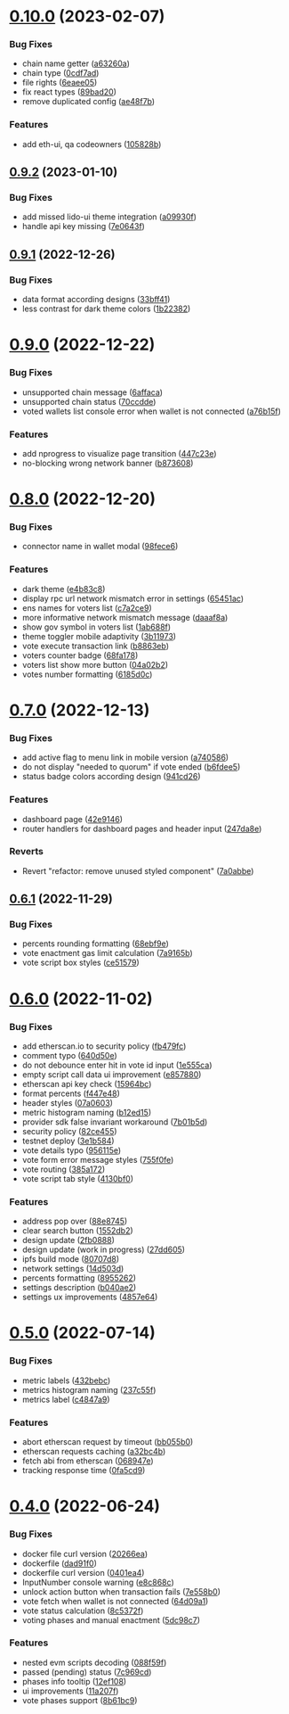 # [0.10.0](https://github.com/lidofinance/dao-voting-ui/compare/0.9.2...0.10.0) (2023-02-07)


### Bug Fixes

* chain name getter ([a63260a](https://github.com/lidofinance/dao-voting-ui/commit/a63260a1f08932fd28f4281458620ab98fa16932))
* chain type ([0cdf7ad](https://github.com/lidofinance/dao-voting-ui/commit/0cdf7adce07576d32810363853373c31ad7a44e1))
* file rights ([6eaee05](https://github.com/lidofinance/dao-voting-ui/commit/6eaee0580e1f81ff1b08468caa99ca4c489f7d62))
* fix react types ([89bad20](https://github.com/lidofinance/dao-voting-ui/commit/89bad2011fa019c1a9fffcade6a53542d65ae719))
* remove duplicated config ([ae48f7b](https://github.com/lidofinance/dao-voting-ui/commit/ae48f7be35fcbf78043b0901b0caa5bc09e0650b))


### Features

* add eth-ui, qa codeowners ([105828b](https://github.com/lidofinance/dao-voting-ui/commit/105828b64a8df4b0a5fcefdb9a256f880cf17462))



## [0.9.2](https://github.com/lidofinance/dao-voting-ui/compare/0.9.1...0.9.2) (2023-01-10)


### Bug Fixes

* add missed lido-ui theme integration ([a09930f](https://github.com/lidofinance/dao-voting-ui/commit/a09930fff901ffe03d556469250eeeac2497ba7a))
* handle api key missing ([7e0643f](https://github.com/lidofinance/dao-voting-ui/commit/7e0643f3f2ec89113dfcad35a4b13e3e8e5e8a73))



## [0.9.1](https://github.com/lidofinance/dao-voting-ui/compare/0.9.0...0.9.1) (2022-12-26)


### Bug Fixes

* data format according designs ([33bff41](https://github.com/lidofinance/dao-voting-ui/commit/33bff41859716c02ef84109dad6ae82ca9e108f3))
* less contrast for dark theme colors ([1b22382](https://github.com/lidofinance/dao-voting-ui/commit/1b22382d08ca5407917a0b8fb4d63d7ccdf6ca69))



# [0.9.0](https://github.com/lidofinance/dao-voting-ui/compare/0.8.0...0.9.0) (2022-12-22)


### Bug Fixes

* unsupported chain message ([6affaca](https://github.com/lidofinance/dao-voting-ui/commit/6affacafdad54f219352013c124b40a7eac79d93))
* unsupported chain status ([70ccdde](https://github.com/lidofinance/dao-voting-ui/commit/70ccdde7889ec4c0223567bb578de83914fc25d0))
* voted wallets list console error when wallet is not connected ([a76b15f](https://github.com/lidofinance/dao-voting-ui/commit/a76b15ff220f41abc710aee14983371ec28d254e))


### Features

* add nprogress to visualize page transition ([447c23e](https://github.com/lidofinance/dao-voting-ui/commit/447c23e2727a1df0b42e52d06aee3f916b7d828d))
* no-blocking wrong network banner ([b873608](https://github.com/lidofinance/dao-voting-ui/commit/b8736080f16ea47b0bea35af7f35cb3279d624cd))



# [0.8.0](https://github.com/lidofinance/dao-voting-ui/compare/0.7.0...0.8.0) (2022-12-20)


### Bug Fixes

* connector name in wallet modal ([98fece6](https://github.com/lidofinance/dao-voting-ui/commit/98fece600034852b1fb134dfb99a9ff10d5b4fac))


### Features

* dark theme ([e4b83c8](https://github.com/lidofinance/dao-voting-ui/commit/e4b83c89d38f65ab3712c89fcbe486f7599dc501))
* display rpc url network mismatch error in settings ([65451ac](https://github.com/lidofinance/dao-voting-ui/commit/65451ace45cbfbc2dc46b7c61686dce754c02eb5))
* ens names for voters list ([c7a2ce9](https://github.com/lidofinance/dao-voting-ui/commit/c7a2ce9cc82d03dd0c55c2293ab87edf670fe275))
* more informative network mismatch message ([daaaf8a](https://github.com/lidofinance/dao-voting-ui/commit/daaaf8afded2939833b7f56237b0f9224e2d4de1))
* show gov symbol in voters list ([1ab688f](https://github.com/lidofinance/dao-voting-ui/commit/1ab688fa0b52a6e1f2c3bfed4e7a66a8b20e384c))
* theme toggler mobile adaptivity ([3b11973](https://github.com/lidofinance/dao-voting-ui/commit/3b11973ddd7a99d17005cb1eed065e64c4578cf6))
* vote execute transaction link ([b8863eb](https://github.com/lidofinance/dao-voting-ui/commit/b8863ebe8ba58f1dac357dbd36295376036b4efa))
* voters counter badge ([68fa178](https://github.com/lidofinance/dao-voting-ui/commit/68fa1781253b62cf90c1a28bef38428ffbeb46bf))
* voters list show more button ([04a02b2](https://github.com/lidofinance/dao-voting-ui/commit/04a02b28e2fe114a64afd890d1ae9429ff8a6797))
* votes number formatting ([6185d0c](https://github.com/lidofinance/dao-voting-ui/commit/6185d0ca09f3fd45a17f9fbd034e7c3666a071b1))



# [0.7.0](https://github.com/lidofinance/dao-voting-ui/compare/0.6.1...0.7.0) (2022-12-13)


### Bug Fixes

* add active flag to menu link in mobile version ([a740586](https://github.com/lidofinance/dao-voting-ui/commit/a7405868d953fdb009de33d1b6d33de080da9e92))
* do not display "needed to quorum" if vote ended ([b6fdee5](https://github.com/lidofinance/dao-voting-ui/commit/b6fdee52250f3b4947da7c918c27145bd3866cd5))
* status badge colors according design ([941cd26](https://github.com/lidofinance/dao-voting-ui/commit/941cd265fd5ecddf2d716d376f1bb04e2b5a6b5d))


### Features

* dashboard page ([42e9146](https://github.com/lidofinance/dao-voting-ui/commit/42e9146e98a47a4b51522204f89c9444b9ccaae3))
* router handlers for dashboard pages and header input ([247da8e](https://github.com/lidofinance/dao-voting-ui/commit/247da8eb8f0c972e74154a551a91c775602c6b43))


### Reverts

* Revert "refactor: remove unused styled component" ([7a0abbe](https://github.com/lidofinance/dao-voting-ui/commit/7a0abbe35ba66d74e20765e884ebc508f030ac25))



## [0.6.1](https://github.com/lidofinance/dao-voting-ui/compare/0.6.0...0.6.1) (2022-11-29)


### Bug Fixes

* percents rounding formatting ([68ebf9e](https://github.com/lidofinance/dao-voting-ui/commit/68ebf9ed0457dd8f8cc129f1fabe5467eb7f29f5))
* vote enactment gas limit calculation ([7a9165b](https://github.com/lidofinance/dao-voting-ui/commit/7a9165bf37dfd00eb4ef861bf5e5384ef4718df2))
* vote script box styles ([ce51579](https://github.com/lidofinance/dao-voting-ui/commit/ce51579732f137bf1681c8d6d481eaaa1e1d9fdb))



# [0.6.0](https://github.com/lidofinance/dao-voting-ui/compare/0.5.0...0.6.0) (2022-11-02)


### Bug Fixes

* add etherscan.io to security policy ([fb479fc](https://github.com/lidofinance/dao-voting-ui/commit/fb479fc73e3cbcb8b1b1e30b358f2bae52128d53))
* comment typo ([640d50e](https://github.com/lidofinance/dao-voting-ui/commit/640d50e028d644240e3f96887b37a483970d3130))
* do not debounce enter hit in vote id input ([1e555ca](https://github.com/lidofinance/dao-voting-ui/commit/1e555ca6db771d272d4952b2ca6331243450bccb))
* empty script call data ui improvement ([e857880](https://github.com/lidofinance/dao-voting-ui/commit/e8578800a50676e6c38fa23b432e68e01d3c41d8))
* etherscan api key check ([15964bc](https://github.com/lidofinance/dao-voting-ui/commit/15964bca82c6e268851fc206bf9dfd220e97e67c))
* format percents ([f447e48](https://github.com/lidofinance/dao-voting-ui/commit/f447e48eaf64c1d64a732fdcc1096dd24f67caa5))
* header styles ([07a0603](https://github.com/lidofinance/dao-voting-ui/commit/07a060326682e0bf51f869caaa5360072117abbb))
* metric histogram naming ([b12ed15](https://github.com/lidofinance/dao-voting-ui/commit/b12ed15f069bd54ab3e62f75d79579ce2cafad58))
* provider sdk false invariant workaround ([7b01b5d](https://github.com/lidofinance/dao-voting-ui/commit/7b01b5d180ceb07ef3f670cbda8ed556f7ceeab1))
* security policy ([82ce455](https://github.com/lidofinance/dao-voting-ui/commit/82ce455bdda692052a437b97a85109b8d4d1819f))
* testnet deploy ([3e1b584](https://github.com/lidofinance/dao-voting-ui/commit/3e1b584f54de524b15a80a9f99a22968d837de3f))
* vote details typo ([956115e](https://github.com/lidofinance/dao-voting-ui/commit/956115e1637030da4791ca220208def2f6ca9d4c))
* vote form error message styles ([755f0fe](https://github.com/lidofinance/dao-voting-ui/commit/755f0fe86659be0e72fa6feeae9cca6a2cdefa6d))
* vote routing ([385a172](https://github.com/lidofinance/dao-voting-ui/commit/385a17203c712f4fc3629a351afcb8088ac1a50f))
* vote script tab style ([4130bf0](https://github.com/lidofinance/dao-voting-ui/commit/4130bf02c3376cd82fd51219a26cce98f6c039a9))


### Features

* address pop over ([88e8745](https://github.com/lidofinance/dao-voting-ui/commit/88e8745d5830ea284afa4bbfd62a294d55f63033))
* clear search button ([1552db2](https://github.com/lidofinance/dao-voting-ui/commit/1552db2ea94585c4ecfa92a2dcbbc95ec4158fd7))
* design update ([2fb0888](https://github.com/lidofinance/dao-voting-ui/commit/2fb0888e70b9e535e97baaa11d9f130f747f2dd7))
* design update (work in progress) ([27dd605](https://github.com/lidofinance/dao-voting-ui/commit/27dd605d5bab234848d414b14cbb62c4d88983d8))
* ipfs build mode ([80707d8](https://github.com/lidofinance/dao-voting-ui/commit/80707d80185ce0d2c4e410cf687ad9aadcb23226))
* network settings ([14d503d](https://github.com/lidofinance/dao-voting-ui/commit/14d503dad34d1c85fadd61e2fc46536688c855af))
* percents formatting ([8955262](https://github.com/lidofinance/dao-voting-ui/commit/8955262ce7e51147b2f0a5489714c2a3cd811bcc))
* settings description ([b040ae2](https://github.com/lidofinance/dao-voting-ui/commit/b040ae27eb9e6c2ef5a650b669a06af960765972))
* settings ux improvements ([4857e64](https://github.com/lidofinance/dao-voting-ui/commit/4857e64fe839d0cd904ca509c1323d31b00bcf33))



# [0.5.0](https://github.com/lidofinance/dao-voting-ui/compare/0.4.0...0.5.0) (2022-07-14)


### Bug Fixes

* metric labels ([432bebc](https://github.com/lidofinance/dao-voting-ui/commit/432bebced9c2fe740d6964b58868a6e128fc38e1))
* metrics histogram naming ([237c55f](https://github.com/lidofinance/dao-voting-ui/commit/237c55f2f888f05d3205e26f27f6862e03dac77d))
* metrics label ([c4847a9](https://github.com/lidofinance/dao-voting-ui/commit/c4847a987c50ed70dba0d2b85ab1eae4560d890d))


### Features

* abort etherscan request by timeout ([bb055b0](https://github.com/lidofinance/dao-voting-ui/commit/bb055b05cc9b449004513abd6aa3edf18afe5c54))
* etherscan requests caching ([a32bc4b](https://github.com/lidofinance/dao-voting-ui/commit/a32bc4b43900a0de759d81f3281dfc1af4365abc))
* fetch abi from etherscan ([068947e](https://github.com/lidofinance/dao-voting-ui/commit/068947e06963a61150b0975b72c155a8dd2d55c7))
* tracking response time ([0fa5cd9](https://github.com/lidofinance/dao-voting-ui/commit/0fa5cd942f04266221a5731b07df35d11e47fc6f))



# [0.4.0](https://github.com/lidofinance/dao-voting-ui/compare/0.3.0...0.4.0) (2022-06-24)


### Bug Fixes

* docker file curl version ([20266ea](https://github.com/lidofinance/dao-voting-ui/commit/20266eaa053428b835e219d10817ba060037f715))
* dockerfile ([dad91f0](https://github.com/lidofinance/dao-voting-ui/commit/dad91f03816f44f90cde2787a15cfbed65d8b81f))
* dockerfile curl version ([0401ea4](https://github.com/lidofinance/dao-voting-ui/commit/0401ea44608152bac40acfbd338e47ecac90834d))
* InputNumber console warning ([e8c868c](https://github.com/lidofinance/dao-voting-ui/commit/e8c868c57acc23514d5086afef0d7469fa141774))
* unlock action button when transaction fails ([7e558b0](https://github.com/lidofinance/dao-voting-ui/commit/7e558b0956d4cdad838e1bf2b2afd190414ae426))
* vote fetch when wallet is not connected ([64d09a1](https://github.com/lidofinance/dao-voting-ui/commit/64d09a144603559c9b663caae5a7a6235eed147f))
* vote status calculation ([8c5372f](https://github.com/lidofinance/dao-voting-ui/commit/8c5372fa40ab4d0514d8bdbd209ac65787da94a6))
* voting phases and manual enactment ([5dc98c7](https://github.com/lidofinance/dao-voting-ui/commit/5dc98c7a21d2cc598dd3f97ec2cbceed817d39fb))


### Features

* nested evm scripts decoding ([088f59f](https://github.com/lidofinance/dao-voting-ui/commit/088f59f5169e6fb73b30773c4d0c2e0f485aad69))
* passed (pending) status ([7c969cd](https://github.com/lidofinance/dao-voting-ui/commit/7c969cd4cc9ab58c7d5a70eea1ecafed1534ee0b))
* phases info tooltip ([12ef108](https://github.com/lidofinance/dao-voting-ui/commit/12ef108eacf57c4cd198aca24897ffc5e61470cf))
* ui improvements ([11a207f](https://github.com/lidofinance/dao-voting-ui/commit/11a207fb146c4e13d600c45dd4abd0d55cd4a25e))
* vote phases support ([8b61bc9](https://github.com/lidofinance/dao-voting-ui/commit/8b61bc9c81baf6ed73c6dd1cd45821b85c0466c7))



